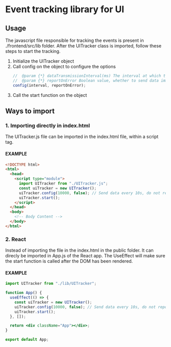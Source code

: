 # Event tracking library for UI

## Usage

The javascript file responsible for tracking the events is present in ./frontend/src/lib folder. After the UITracker class is imported, follow these steps to start the tracking.

1. Initialize the UITracker object
2. Call config on the object to configure the options
   ```js
   //  @param {*} dataTransmissionInterval(ms) The interval at which the data is to be transmitted
   //  @param {*} reportOnError Boolean value, whether to send data immediately on error or not
   config(interval, reportOnError);
   ```
3. Call the start function on the object

## Ways to import

### 1. Importing directly in index.html

The UITracker.js file can be imported in the index.html file, within a script tag.

#### EXAMPLE

```html
<!DOCTYPE html>
<html>
  <head>
    <script type="module">
      import UITracker from "./UITracker.js";
      const uiTracker = new UITracker();
      uiTracker.config(10000, false); // Send data every 10s, do not report immediately on error
      uiTracker.start();
    </script>
  </head>
  <body>
    <!-- Body Content -->
  </body>
</html>
```

### 2. React

Instead of importing the file in the index.html in the public folder. It can direcly be imported in App.js of the React app. The UseEffect will make sure the start function is called after the DOM has been rendered.

#### EXAMPLE

```jsx
import UITracker from "./lib/UITracker";

function App() {
  useEffect(() => {
    const uiTracker = new UITracker();
    uiTracker.config(10000, false); // Send data every 10s, do not report immediately on error
    uiTracker.start();
  }, []);

  return <div className="App"></div>;
}

export default App;
```
